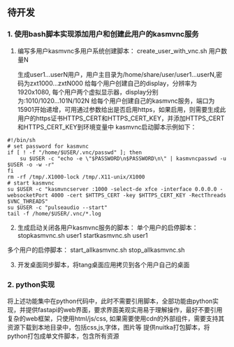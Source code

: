 ## 待开发

### 1. 使用bash脚本实现添加用户和创建此用户的kasmvnc服务 
1. 编写多用户kasmvnc多用户系统创建脚本： create_user_with_vnc.sh 用户数量N
   
   生成user1...userN用户，用户主目录为/home/share/user/user1...userN,密码为zxt1000...zxtN000
给每个用户创建自己的display，分辨率为1920x1080, 每个用户两个虚拟显示器，display分别为:1010/1020...101N/102N
给每个用户创建自己的kasmvnc服务，端口为15901开始递增，可用通过参数给出是否启用https，如果启用，则需要生成此用户的https证书HTTPS_CERT和HTTPS_CERT_KEY，并添加HTTPS_CERT和HTTPS_CERT_KEY到环境变量中
kasmvnc启动脚本示例如下：
```
#!/bin/sh
# set password for kasmvnc
if [ ! -f "/home/$USER/.vnc/passwd" ]; then
    su $USER -c "echo -e \"$PASSWORD\n$PASSWORD\n\" | kasmvncpasswd -u $USER -o -w -r"
fi
rm -rf /tmp/.X1000-lock /tmp/.X11-unix/X1000
# start kasmvnc
su $USER -c "kasmvncserver :1000 -select-de xfce -interface 0.0.0.0 -websocketPort 4000 -cert $HTTPS_CERT -key $HTTPS_CERT_KEY -RectThreads $VNC_THREADS"
su $USER -c "pulseaudio --start"
tail -f /home/$USER/.vnc/*.log
```

2. 生成启动关闭各用户kasmvnc服务的脚本：
单个用户的启停脚本：
stopkasmvnc.sh user1 
startkasmvnc.sh user1

多个用户的启停脚本：
start_allkasmvnc.sh
stop_allkasmvnc.sh

3. 开发桌面同步脚本，将tang桌面应用拷贝到各个用户自己的桌面

### 2. python实现
将上述功能集中在python代码中，此时不需要引用脚本，全部功能由python实现，并提供fastapi的web界面，要求界面美观实用易于理解操作，最好不要引用复杂的web框架，只使用html/js/css, 如果需要使用cdn的外部组件，需要支持其资源下载到本地目录中，包括css,js,字体，图片等
提供nuitka打包脚本，将python打包成单文件脚本，包含所有资源